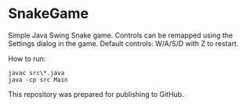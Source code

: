 # SnakeGame

Simple Java Swing Snake game. Controls can be remapped using the Settings dialog in the game. Default controls: W/A/S/D with Z to restart.

How to run:

```
javac src\*.java
java -cp src Main
```

This repository was prepared for publishing to GitHub.
